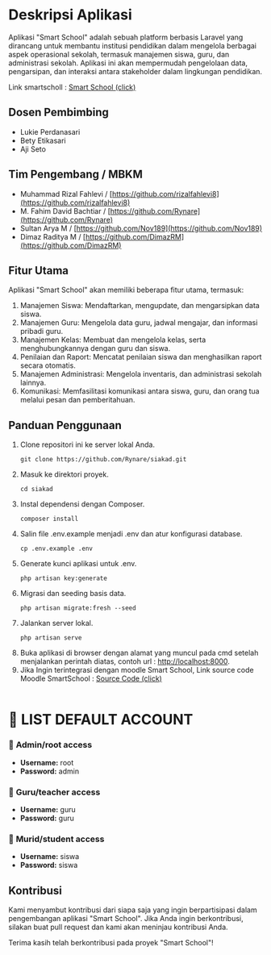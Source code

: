 # Deskripsi Aplikasi

Aplikasi "Smart School" adalah sebuah platform berbasis Laravel yang dirancang untuk membantu institusi pendidikan dalam mengelola berbagai aspek operasional sekolah, termasuk manajemen siswa, guru, dan administrasi sekolah. Aplikasi ini akan mempermudah pengelolaan data, pengarsipan, dan interaksi antara stakeholder dalam lingkungan pendidikan.

Link smartscholl : [Smart School (click)](https://e-digitaledu.id/)

## Dosen Pembimbing

- Lukie Perdanasari
- Bety Etikasari
- Aji Seto

## Tim Pengembang / MBKM

- Muhammad Rizal Fahlevi / [https://github.com/rizalfahlevi8](https://github.com/rizalfahlevi8)
- M. Fahim David Bachtiar / [https://github.com/Rynare](https://github.com/Rynare)
- Sultan Arya M / [https://github.com/Nov189](https://github.com/Nov189)
- Dimaz Raditya M / [https://github.com/DimazRM](https://github.com/DimazRM)

## Fitur Utama

Aplikasi "Smart School" akan memiliki beberapa fitur utama, termasuk:

1. Manajemen Siswa: Mendaftarkan, mengupdate, dan mengarsipkan data siswa.
2. Manajemen Guru: Mengelola data guru, jadwal mengajar, dan informasi pribadi guru.
3. Manajemen Kelas: Membuat dan mengelola kelas, serta menghubungkannya dengan guru dan siswa.
4. Penilaian dan Raport: Mencatat penilaian siswa dan menghasilkan raport secara otomatis.
5. Manajemen Administrasi: Mengelola inventaris, dan administrasi sekolah lainnya.
6. Komunikasi: Memfasilitasi komunikasi antara siswa, guru, dan orang tua melalui pesan dan pemberitahuan.

## Panduan Penggunaan

1. Clone repositori ini ke server lokal Anda.
    ```
    git clone https://github.com/Rynare/siakad.git
    ```
2. Masuk ke direktori proyek.
    ```
    cd siakad
    ```
3. Instal dependensi dengan Composer.
    ```
    composer install
    ```
4. Salin file .env.example menjadi .env dan atur konfigurasi database.
    ```
    cp .env.example .env
    ```
5. Generate kunci aplikasi untuk .env.
    ```
    php artisan key:generate
    ```
6. Migrasi dan seeding basis data.
    ```
    php artisan migrate:fresh --seed
    ```
7. Jalankan server lokal.
    ```
    php artisan serve
    ```
8. Buka aplikasi di browser dengan alamat yang muncul pada cmd setelah menjalankan perintah diatas, contoh url : [http://localhost:8000](http://localhost:8000).
9. Jika Ingin terintegrasi dengan moodle Smart School, Link source code Moodle SmartSchool : [Source Code (click)](https://github.com/Izulfirman/MoodleSiakad)
<br><br>
# 🚀 LIST DEFAULT ACCOUNT

### 📌 **Admin/root access**
- **Username:** root
- **Password:** admin

### 📌 **Guru/teacher access**
- **Username:** guru
- **Password:** guru

### 📌 **Murid/student access**
- **Username:** siswa
- **Password:** siswa

## Kontribusi

Kami menyambut kontribusi dari siapa saja yang ingin berpartisipasi dalam pengembangan aplikasi "Smart School". Jika Anda ingin berkontribusi, silakan buat pull request dan kami akan meninjau kontribusi Anda.

Terima kasih telah berkontribusi pada proyek "Smart School"!
